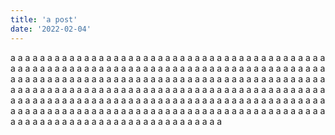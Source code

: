 ```yaml
---
title: 'a post'
date: '2022-02-04'
---
```


a a a a a a a a a a a a a a a a a a a a a a a a a a a a a a a a a a a a a a a a a a a a a a a a a a a a a a a a a a a a a a a a a a a a a a a a a a a a a a a a a a a a a a a a a a a a a a a a a a a a a a a a a a a a a a a a a a a a a a a a a a a a a a a a a a a a a a a a a a a a a a a a a a a a a a a a a a a a a a a a a a a a a a a a a a a a a a a a a a a a a a a a a a a a a a a a a a a a a a a a a a a a a a a a a a a a a a a a a a a a a a a a a a a a a a a a a a a a a a a a a a a a a a a a a a a a a a a a a a a a a a a a a a a a a a a a a a a a a a a a a a a a a a a 